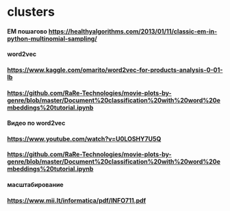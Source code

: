 # clusters


#### EM пошагово https://healthyalgorithms.com/2013/01/11/classic-em-in-python-multinomial-sampling/

#### word2vec
#### https://www.kaggle.com/omarito/word2vec-for-products-analysis-0-01-lb
#### https://github.com/RaRe-Technologies/movie-plots-by-genre/blob/master/Document%20classification%20with%20word%20embeddings%20tutorial.ipynb

#### Видео по word2vec
#### https://www.youtube.com/watch?v=U0LOSHY7U5Q
#### https://github.com/RaRe-Technologies/movie-plots-by-genre/blob/master/Document%20classification%20with%20word%20embeddings%20tutorial.ipynb

#### масштабирование
#### https://www.mii.lt/informatica/pdf/INFO711.pdf
